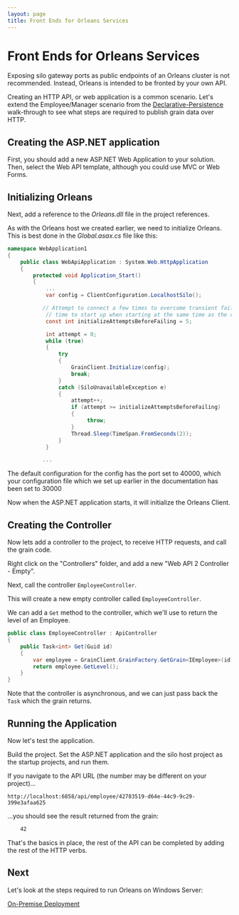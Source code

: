 ```yaml
---
layout: page
title: Front Ends for Orleans Services
---
```


# Front Ends for Orleans Services

Exposing silo gateway ports as public endpoints of an Orleans cluster is not recommended.
Instead, Orleans is intended to be fronted by your own API.

Creating an HTTP API, or web application is a common scenario.
Let's extend the Employee/Manager scenario from the  [Declarative-Persistence](Declarative-Persistence.md) walk-through to see what steps are required to publish grain data over HTTP.

## Creating the ASP.NET application
First, you should add a new ASP.NET Web Application to your solution. Then, select the Web API template, although you could use MVC or Web Forms.


## Initializing Orleans

Next, add a reference to the _Orleans.dll_ file in the project references.

As with the Orleans host we created earlier, we need to initialize Orleans.
This is best done in the _Global.asax.cs_ file like this:

``` csharp
namespace WebApplication1
{
    public class WebApiApplication : System.Web.HttpApplication
    {
        protected void Application_Start()
        {
            ...
            var config = ClientConfiguration.LocalhostSilo();

           // Attempt to connect a few times to overcome transient failures and to give the silo enough 
            // time to start up when starting at the same time as the client (useful when deploying or during development).
            const int initializeAttemptsBeforeFailing = 5;

            int attempt = 0;
            while (true)
            {
                try
                {
                    GrainClient.Initialize(config);
                    break;
                }
                catch (SiloUnavailableException e)
                {
                    attempt++;
                    if (attempt >= initializeAttemptsBeforeFailing)
                    {
                         throw;
                    }
                    Thread.Sleep(TimeSpan.FromSeconds(2));
                }
            }

       	   ...
```

The default configuration for the config has the port set to 40000, which your configuration file which we set up earlier in the documentation has been set to 30000

Now when the ASP.NET application starts, it will initialize the Orleans Client.

## Creating the Controller

Now lets add a controller to the project, to receive HTTP requests, and call the grain code.

Right click on the "Controllers" folder, and add a new "Web API 2 Controller - Empty".

Next, call the controller `EmployeeController`.

This will create a new empty controller called `EmployeeController`.

We can add a `Get` method to the controller, which we'll use to return the level of an Employee.

``` csharp
public class EmployeeController : ApiController
{
    public Task<int> Get(Guid id)
    {
        var employee = GrainClient.GrainFactory.GetGrain<IEmployee>(id);
        return employee.GetLevel();
    }
}
```

Note that the controller is asynchronous, and we can just pass back the `Task` which the grain returns.

## Running the Application

Now let's test the application.

Build the project. Set the ASP.NET application and the silo host project as the startup projects, and run them.

If you navigate to the API URL (the number may be different on your project)...

    http://localhost:6858/api/employee/42783519-d64e-44c9-9c29-399e3afaa625


 ...you should see the result returned from the grain:

```xml
    42
```

That's the basics in place, the rest of the API can be completed by adding the rest of the HTTP verbs.

## Next

Let's look at the steps required to run Orleans on Windows Server:

[On-Premise Deployment](On-Premise-Deployment.md)

